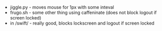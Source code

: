 - jiggle.py - moves mouse for 1px with some inteval
- frugo.sh - some other thing using caffeninate (does not block logout if screen locked)
- in /swift/ - really good, blocks lockscreen and logout if screen locked
